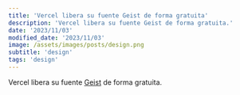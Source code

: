 ```yaml
---
title: 'Vercel libera su fuente Geist de forma gratuita'
description: 'Vercel libera su fuente Geist de forma gratuita.'
date: '2023/11/03'
modified_date: '2023/11/03'
image: /assets/images/posts/design.png
subtitle: 'design'
tags: 'design'
---
```


Vercel libera su fuente [Geist](https://vercel.com/font) de forma gratuita.
